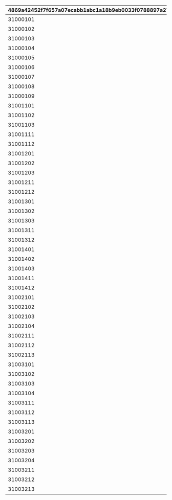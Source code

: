 |4869a42452f7f657a07ecabb1abc1a18b9eb0033f0788897a278923aa82bbb7e|c5925af2c873b690f291aaa0aa158cbaf35bd035e453cbbdbde8df0a34c681ee|d7cfe666b8c9e0668fad69ad94b1c863169ae30728bd95d31cb40aafa27da496|53c6997b46cd5f5ce1c968aeb5ebd793a8114024c0c57d4bd8f1503a75707f74|bb1f8b698fc1a8cacde2bc04a4cbf834ecaf78786107f23f3cb19b67842f487f|abc8963da08304602fddd98023bbdffe0126cf82ae0b1a0b0ad46e38a0cca445|d985df7894729aa3b81ace343bab9aee198ad130204a509c2f8be750733df9bd|66f4aab3a407802af275b3d614de129dcc680d8a8f71d558f1082a9f95b2b815|38a146bb2a3baef126beaaf64816016ca5b609178a4e6194fb054feeab038f44|260f5c388080f3783947e55f6723b7bfc06ecb510cc25c8fd0506566b3a3416f|39118badcddbe95ca620b6daf8bfb7f12ae475b51bc320480d9590d69525f6be|2d2b3d263a5e9e33c48096a8587a10fb2d7fd0c0e306749a3dafc81ca715e9f2|
| --- | --- | --- | --- | --- | --- | --- | --- | --- | --- | --- | --- |
|31000101|1000|2022/12/16 12:00:00|0|3|1|7003|10|1回バトルしよう|0|2022/12/23 11:59:59|31000101|
|31000102|1000|2022/12/16 12:00:00|0|3|5|7003|10|5回バトルしよう|0|2022/12/23 11:59:59|31000102|
|31000103|1000|2022/12/16 12:00:00|0|3|10|7003|10|10回バトルしよう|0|2022/12/23 11:59:59|31000103|
|31000104|1000|2022/12/16 12:00:00|0|3|15|7003|10|15回バトルしよう|0|2022/12/23 11:59:59|31000104|
|31000105|1000|2022/12/16 12:00:00|0|3|20|7003|10|20回バトルしよう|0|2022/12/23 11:59:59|31000105|
|31000106|1000|2022/12/16 12:00:00|0|3|25|7003|10|25回バトルしよう|0|2022/12/23 11:59:59|31000106|
|31000107|1000|2022/12/16 12:00:00|0|3|30|7003|10|30回バトルしよう|0|2022/12/23 11:59:59|31000107|
|31000108|1000|2022/12/16 12:00:00|0|3|35|7003|10|35回バトルしよう|0|2022/12/23 11:59:59|31000108|
|31000109|1000|2022/12/16 12:00:00|0|3|40|7003|10|40回バトルしよう|0|2022/12/23 11:59:59|31000109|
|31001101|1001|2022/12/16 12:00:00|0|3|5000000|7004|10|黒の王ジャバウォックに累積500万ダメージ与えよう|3001|2022/12/23 11:59:59|31001101|
|31001102|1001|2022/12/16 12:00:00|0|3|7500000|7004|10|黒の王ジャバウォックに累積750万ダメージ与えよう|3001|2022/12/23 11:59:59|31001102|
|31001103|1001|2022/12/16 12:00:00|0|3|10000000|7004|10|黒の王ジャバウォックに累積1000万ダメージ与えよう|3001|2022/12/23 11:59:59|31001103|
|31001111|1001|2022/12/16 12:00:00|2500000|3|1|7005|11|黒の王ジャバウォックに1度のバトルで250万ダメージ与えよう|3001|2022/12/23 11:59:59|31001111|
|31001112|1001|2022/12/16 12:00:00|5000000|3|1|7005|11|黒の王ジャバウォックに1度のバトルで500万ダメージ与えよう|3001|2022/12/23 11:59:59|31001112|
|31001201|1001|2022/12/16 12:00:00|0|3|5000000|7004|20|暴走のイノセントボウに累積500万ダメージ与えよう|3002|2022/12/23 11:59:59|31001201|
|31001202|1001|2022/12/16 12:00:00|0|3|7500000|7004|20|暴走のイノセントボウに累積750万ダメージ与えよう|3002|2022/12/23 11:59:59|31001202|
|31001203|1001|2022/12/16 12:00:00|0|3|10000000|7004|20|暴走のイノセントボウに累積1000万ダメージ与えよう|3002|2022/12/23 11:59:59|31001203|
|31001211|1001|2022/12/16 12:00:00|2500000|3|1|7005|21|暴走のイノセントボウに1度のバトルで250万ダメージ与えよう|3002|2022/12/23 11:59:59|31001211|
|31001212|1001|2022/12/16 12:00:00|5000000|3|1|7005|21|暴走のイノセントボウに1度のバトルで500万ダメージ与えよう|3002|2022/12/23 11:59:59|31001212|
|31001301|1001|2022/12/16 12:00:00|0|3|5000000|7004|30|ファントムバロンに累積500万ダメージ与えよう|3003|2022/12/23 11:59:59|31001301|
|31001302|1001|2022/12/16 12:00:00|0|3|7500000|7004|30|ファントムバロンに累積750万ダメージ与えよう|3003|2022/12/23 11:59:59|31001302|
|31001303|1001|2022/12/16 12:00:00|0|3|10000000|7004|30|ファントムバロンに累積1000万ダメージ与えよう|3003|2022/12/23 11:59:59|31001303|
|31001311|1001|2022/12/16 12:00:00|2500000|3|1|7005|31|ファントムバロンに1度のバトルで250万ダメージ与えよう|3003|2022/12/23 11:59:59|31001311|
|31001312|1001|2022/12/16 12:00:00|5000000|3|1|7005|31|ファントムバロンに1度のバトルで500万ダメージ与えよう|3003|2022/12/23 11:59:59|31001312|
|31001401|1001|2022/12/16 12:00:00|0|3|5000000|7004|40|テンタパスに累積500万ダメージ与えよう|3004|2022/12/23 11:59:59|31001401|
|31001402|1001|2022/12/16 12:00:00|0|3|7500000|7004|40|テンタパスに累積750万ダメージ与えよう|3004|2022/12/23 11:59:59|31001402|
|31001403|1001|2022/12/16 12:00:00|0|3|10000000|7004|40|テンタパスに累積1000万ダメージ与えよう|3004|2022/12/23 11:59:59|31001403|
|31001411|1001|2022/12/16 12:00:00|2500000|3|1|7005|41|テンタパスに1度のバトルで250万ダメージ与えよう|3004|2022/12/23 11:59:59|31001411|
|31001412|1001|2022/12/16 12:00:00|5000000|3|1|7005|41|テンタパスに1度のバトルで500万ダメージ与えよう|3004|2022/12/23 11:59:59|31001412|
|31002101|1002|2022/12/16 12:00:00|0|3|5000000|7004|10|ゴウシンに累積500万ダメージ与えよう|3005|2022/12/23 11:59:59|31002101|
|31002102|1002|2022/12/16 12:00:00|0|3|7500000|7004|10|ゴウシンに累積750万ダメージ与えよう|3005|2022/12/23 11:59:59|31002102|
|31002103|1002|2022/12/16 12:00:00|0|3|10000000|7004|10|ゴウシンに累積1000万ダメージ与えよう|3005|2022/12/23 11:59:59|31002103|
|31002104|1002|2022/12/16 12:00:00|0|3|110000000|7004|10|ゴウシンに累積1億1000万ダメージ与えよう|3005|2022/12/23 11:59:59|31002104|
|31002111|1002|2022/12/16 12:00:00|2500000|3|1|7005|11|ゴウシンに1度のバトルで250万ダメージ与えよう|3005|2022/12/23 11:59:59|31002111|
|31002112|1002|2022/12/16 12:00:00|5000000|3|1|7005|11|ゴウシンに1度のバトルで500万ダメージ与えよう|3005|2022/12/23 11:59:59|31002112|
|31002113|1002|2022/12/16 12:00:00|22000000|3|1|7005|11|ゴウシンに1度のバトルで2200万ダメージ与えよう|3005|2022/12/23 11:59:59|31002113|
|31003101|1003|2022/12/16 12:00:00|0|3|5000000|7004|10|アルマ＆オラムに累積500万ダメージ与えよう|3006|2022/12/23 11:59:59|31003101|
|31003102|1003|2022/12/16 12:00:00|0|3|7500000|7004|10|アルマ＆オラムに累積750万ダメージ与えよう|3006|2022/12/23 11:59:59|31003102|
|31003103|1003|2022/12/16 12:00:00|0|3|10000000|7004|10|アルマ＆オラムに累積1000万ダメージ与えよう|3006|2022/12/23 11:59:59|31003103|
|31003104|1003|2022/12/16 12:00:00|0|3|100000000|7004|10|アルマ＆オラムに累積1億ダメージ与えよう|3006|2022/12/23 11:59:59|31003104|
|31003111|1003|2022/12/16 12:00:00|2500000|3|1|7005|11|アルマ＆オラムに1度のバトルで250万ダメージ与えよう|3006|2022/12/23 11:59:59|31003111|
|31003112|1003|2022/12/16 12:00:00|5000000|3|1|7005|11|アルマ＆オラムに1度のバトルで500万ダメージ与えよう|3006|2022/12/23 11:59:59|31003112|
|31003113|1003|2022/12/16 12:00:00|20000000|3|1|7005|11|アルマ＆オラムに1度のバトルで2000万ダメージ与えよう|3006|2022/12/23 11:59:59|31003113|
|31003201|1003|2022/12/16 12:00:00|0|3|5000000|7004|20|なかよしX＆名もなき芸術に累積500万ダメージ与えよう|3007|2022/12/23 11:59:59|31003201|
|31003202|1003|2022/12/16 12:00:00|0|3|7500000|7004|20|なかよしX＆名もなき芸術に累積750万ダメージ与えよう|3007|2022/12/23 11:59:59|31003202|
|31003203|1003|2022/12/16 12:00:00|0|3|10000000|7004|20|なかよしX＆名もなき芸術に累積1000万ダメージ与えよう|3007|2022/12/23 11:59:59|31003203|
|31003204|1003|2022/12/16 12:00:00|0|3|120000000|7004|20|なかよしX＆名もなき芸術に累積1億2000万ダメージ与えよう|3007|2022/12/23 11:59:59|31003204|
|31003211|1003|2022/12/16 12:00:00|2500000|3|1|7005|21|なかよしX＆名もなき芸術に1度のバトルで250万ダメージ与えよう|3007|2022/12/23 11:59:59|31003211|
|31003212|1003|2022/12/16 12:00:00|5000000|3|1|7005|21|なかよしX＆名もなき芸術に1度のバトルで500万ダメージ与えよう|3007|2022/12/23 11:59:59|31003212|
|31003213|1003|2022/12/16 12:00:00|24000000|3|1|7005|21|なかよしX＆名もなき芸術に1度のバトルで2400万ダメージ与えよう|3007|2022/12/23 11:59:59|31003213|